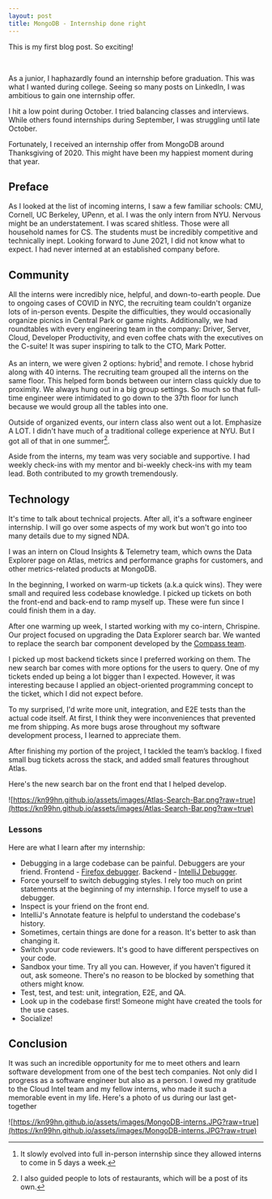 ```yaml
---
layout: post
title: MongoDB - Internship done right
---
```


<p class="message">
This is my first blog post. So exciting!
</p>
<br/>

As a junior, I haphazardly found an internship before graduation. This was what I wanted during college. Seeing so many posts on LinkedIn, I was ambitious to gain one internship offer.

I hit a low point during October. I tried balancing classes and interviews. While others found internships during September, I was struggling until late October.

Fortunately, I received an internship offer from MongoDB around Thanksgiving of 2020. This might have been my happiest moment during that year.

## Preface

As I looked at the list of incoming interns, I saw a few familiar schools: CMU, Cornell, UC Berkeley, UPenn, et al. I was the only intern from NYU. Nervous might be an understatement. I was scared shitless. Those were all household names for CS. The students must be incredibly competitive and technically inept. Looking forward to June 2021, I did not know what to expect. I had never interned at an established company before.

## Community

All the interns were incredibly nice, helpful, and down-to-earth people. Due to ongoing cases of COVID in NYC, the recruiting team couldn't organize lots of in-person events. Despite the difficulties, they would occasionally organize picnics in Central Park or game nights. Additionally, we had roundtables with every engineering team in the company: Driver, Server, Cloud, Developer Productivity, and even coffee chats with the executives on the C-suite! It was super inspiring to talk to the CTO, Mark Potter.

As an intern, we were given 2 options: hybrid[^1] and remote. I chose hybrid along with 40 interns. The recruiting team grouped all the interns on the same floor. This helped form bonds between our intern class quickly due to proximity. We always hung out in a big group settings. So much so that full-time engineer were intimidated to go down to the 37th floor for lunch because we would group all the tables into one.

Outside of organized events, our intern class also went out a lot. Emphasize A LOT. I didn't have much of a traditional college experience at NYU. But I got all of that in one summer[^2].

Aside from the interns, my team was very sociable and supportive. I had weekly check-ins with my mentor and bi-weekly check-ins with my team lead. Both contributed to my growth tremendously.

## Technology

It's time to talk about technical projects. After all, it's a software engineer internship. I will go over some aspects of my work but won't go into too many details due to my signed NDA.

I was an intern on Cloud Insights & Telemetry team, which owns the Data Explorer page on Atlas, metrics and performance graphs for customers, and other metrics-related products at MongoDB.

In the beginning, I worked on warm-up tickets (a.k.a quick wins). They were small and required less codebase knowledge. I picked up tickets on both the front-end and back-end to ramp myself up. These were fun since I could finish them in a day.

After one warming up week, I started working with my co-intern, Chrispine. Our project focused on upgrading the Data Explorer search bar. We wanted to replace the search bar component developed by the [Compass team](https://github.com/mongodb-js/compass).

I picked up most backend tickets since I preferred working on them. The new search bar comes with more options for the users to query. One of my tickets ended up being a lot bigger than I expected. However, it was interesting because I applied an object-oriented programming concept to the ticket, which I did not expect before.

To my surprised, I'd write more unit, integration, and E2E tests than the actual code itself. At first, I think they were inconveniences that prevented me from shipping. As more bugs arose throughout my software development process, I learned to appreciate them.

After finishing my portion of the project, I tackled the team’s backlog. I fixed small bug tickets across the stack, and added small features throughout Atlas.

Here's the new search bar on the front end that I helped develop.

![https://kn99hn.github.io/assets/images/Atlas-Search-Bar.png?raw=true](https://kn99hn.github.io/assets/images/Atlas-Search-Bar.png?raw=true)

### Lessons

Here are what I learn after my internship:

- Debugging in a large codebase can be painful. Debuggers are your friend. Frontend - [Firefox debugger](https://developer.mozilla.org/en-US/docs/Tools/Debugger). Backend - [IntelliJ Debugger](https://www.jetbrains.com/help/idea/debugging-code.html).
- Force yourself to switch debugging styles. I rely too much on print statements at the beginning of my internship. I force myself to use a debugger.
- Inspect is your friend on the front end.
- IntelliJ's Annotate feature is helpful to understand the codebase's history.
- Sometimes, certain things are done for a reason. It's better to ask than changing it.
- Switch your code reviewers. It's good to have different perspectives on your code.
- Sandbox your time. Try all you can. However, if you haven't figured it out, ask someone. There's no reason to be blocked by something that others might know.
- Test, test, and test: unit, integration, E2E, and QA.
- Look up in the codebase first! Someone might have created the tools for the use cases.
- Socialize!

## Conclusion

It was such an incredible opportunity for me to meet others and learn software development from one of the best tech companies. Not only did I progress as a software engineer but also as a person. I owed my gratitude to the Cloud Intel team and my fellow interns, who made it such a memorable event in my life. Here's a photo of us during our last get-together

![https://kn99hn.github.io/assets/images/MongoDB-interns.JPG?raw=true](https://kn99hn.github.io/assets/images/MongoDB-interns.JPG?raw=true)

[^1]: It slowly evolved into full in-person internship since they allowed interns to come in 5 days a week.

[^2]: I also guided people to lots of restaurants, which will be a post of its own.
